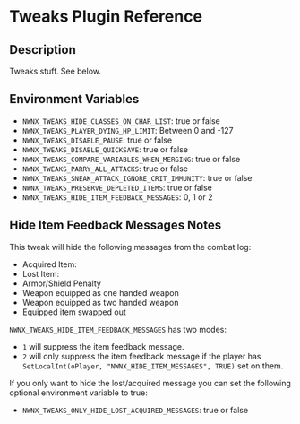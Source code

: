 # Tweaks Plugin Reference

## Description

Tweaks stuff. See below.

## Environment Variables

* `NWNX_TWEAKS_HIDE_CLASSES_ON_CHAR_LIST`: true or false
* `NWNX_TWEAKS_PLAYER_DYING_HP_LIMIT`: Between 0 and -127
* `NWNX_TWEAKS_DISABLE_PAUSE`: true or false
* `NWNX_TWEAKS_DISABLE_QUICKSAVE`: true or false
* `NWNX_TWEAKS_COMPARE_VARIABLES_WHEN_MERGING`: true or false
* `NWNX_TWEAKS_PARRY_ALL_ATTACKS`: true or false
* `NWNX_TWEAKS_SNEAK_ATTACK_IGNORE_CRIT_IMMUNITY`: true or false
* `NWNX_TWEAKS_PRESERVE_DEPLETED_ITEMS`: true or false
* `NWNX_TWEAKS_HIDE_ITEM_FEEDBACK_MESSAGES`: 0, 1 or 2

## Hide Item Feedback Messages Notes

This tweak will hide the following messages from the combat log:

* Acquired Item: 
* Lost Item:
* Armor/Shield Penalty
* Weapon equipped as one handed weapon
* Weapon equipped as two handed weapon
* Equipped item swapped out

`NWNX_TWEAKS_HIDE_ITEM_FEEDBACK_MESSAGES` has two modes:

* `1` will suppress the item feedback message.
* `2` will only suppress the item feedback message if the player has `SetLocalInt(oPlayer, "NWNX_HIDE_ITEM_MESSAGES", TRUE)` set on them.

If you only want to hide the lost/acquired message you can set the following optional environment variable to true:

* `NWNX_TWEAKS_ONLY_HIDE_LOST_ACQUIRED_MESSAGES`: true or false
